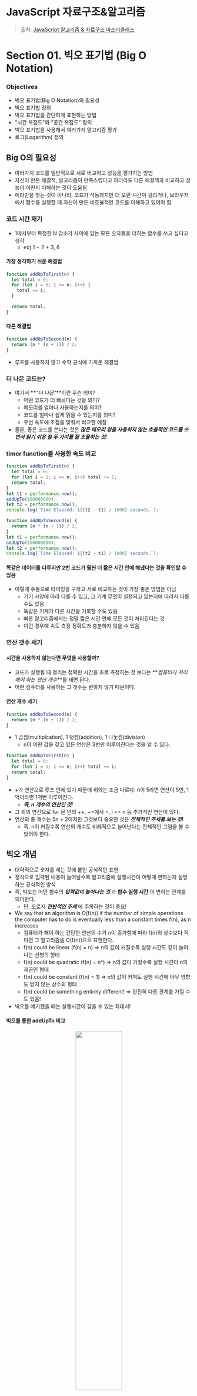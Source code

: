 # JavaScript 자료구조&알고리즘

> 출처: [JavaScript 알고리즘 & 자료구조 마스터클래스](https://www.udemy.com/course/best-javascript-data-structures/)

# Section 01. 빅오 표기법 (Big O Notation)

### Objectives

- 빅오 표기법(Big O Notation)의 필요성
- 빅오 표기법 정의
- 빅오 표기법을 간단하게 표현하는 방법
- "시간 복잡도"와 "공간 복잡도" 정의
- 빅오 표기법을 사용해서 여러가지 알고리즘 평가
- 로그(Logarithm) 정의

## Big O의 필요성

- 여러가지 코드를 일반적으로 서로 비교하고 성능을 평가하는 방법
- 자신이 만든 해결책, 알고리즘이 만족스럽다고 하더라도 다른 해결책과 비교하고 성능이 어떤지 이해하는 것이 도움됨
- 에러만을 찾는 것이 아니라, 코드가 작동하지만 더 오랜 시간이 걸리거나, 브라우저에서 함수를 실행할 때 자신이 만든 비효율적인 코드를 이해하고 있어야 함

### 코드 시간 재기

- 1에서부터 특정한 N 갑소가 사이에 있는 모든 숫자들을 더하는 함수를 쓰고 싶다고 생각
  - ex) 1 + 2 + 3, 6

#### 가장 생각하기 쉬운 해결법

```javascript
function addUpToFirst(n) {
  let total = 0;
  for (let i = 0; i <= n; i++) {
    total += i;
  }

  return total;
}
```

#### 다른 해결법

```javascript
function addUpToSecond(n) {
  return (n * (n + 1)) / 2;
}
```

- 루프를 사용하지 않고 수학 공식에 가까운 해결법

### 더 나은 코드는?

- 여기서 **_"더 나은"_**이란 무슨 의미?
  - 어떤 코드가 더 빠르다는 것을 의미?
  - 메모리를 얼마나 사용하는지를 의미?
  - 코드를 얼마나 쉽게 읽을 수 있는지를 의미?
  - 우선 속도에 초점을 맞춰서 비교할 예정
- 물론, 좋은 코드를 쓴다는 것은 **_많은 메모리 양을 사용하지 않는 효율적인 코드를 쓰면서 읽기 쉬운 점 두 가지를 잘 조율하는 것!_**

### timer function를 사용한 속도 비교

```javascript
function addUpToFirst(n) {
  let total = 0;
  for (let i = 1; i <= n; i++) total += 1;
  return total;
}
let t1 = performance.now();
addUpTo(100000000);
let t2 = performance.now();
console.log(`Time Elapsed: ${(t2 - t1) / 1000} seconds.`);
```

```javascript
function addUpToSecond(n) {
  return (n * (n + 1)) / 2;
}
let t1 = performance.now();
addUpTo(100000000);
let t2 = performance.now();
console.log(`Time Elapsed: ${(t2 - t1) / 1000} seconds.`);
```

#### 똑같은 데이터를 다루지만 2번 코드가 훨씬 더 짧은 시간 안에 해냈다는 것을 확인할 수 있음

- 이렇게 수동으로 타이밍을 구하고 서로 비교하는 것이 가장 좋은 방법은 아님
  - 기기 사양에 따라 다를 수 있고, 그 기계 무엇이 실행되고 있는지에 따라서 다를 수도 있음
  - 똑같은 기계가 다른 시간을 기록할 수도 있음
  - 빠른 알고리즘에서는 정말 짧은 시간 안에 모든 것이 처리된다는 것
  - 이런 경우에 속도 측정 정확도가 충분하지 않을 수 있음

### 연산 갯수 세기

#### 시간을 사용하지 않는다면 무엇을 사용할까?

- 코드가 실행될 때 걸리는 정확한 시간을 초로 측정하는 것 보다는 **_컴퓨터가 처리해야 하는 연산 개수_**를 세면 된다.
- 어떤 컴퓨터를 사용하든 그 갯수는 변하지 않기 때문이다.

#### 연산 개수 세기

```javascript
function addUpToSecond(n) {
  return (n * (n + 1)) / 2;
}
```

- 1 곱셈(multiplcation), 1 덧셈(addition), 1 나눗셈(division)
  - n이 어떤 값을 갖고 있든 연산은 3번만 이루어진다는 것을 알 수 있다.

```javascript
function addUpToFirst(n) {
  let total = 0;
  for (let i = 1; i <= n; i++) total += i;
  return total;
}
```

- +가 연산으로 루프 안에 있기 때문에 위와는 조금 다르다. n이 5라면 연산이 5번, 1억이라면 1억번 이루어진다.
  - **_즉, n 개수의 연산인 것!_**
- 그 외의 연산으로 for 문 안의 ++, +=에서 =, i <= n 등 추가적인 연산이 있다.
- 연산의 총 개수는 5n + 2이지만 그것보다 중요한 것은 **_전체적인 추세를 보는 것!_**
  - 즉, n이 커질수록 연산의 개수도 비례적으로 늘어난다는 전체적인 그림을 볼 수 있어야 한다.

## 빅오 개념

- 대략적으로 숫자를 세는 것에 붙인 공식적인 표현
- 정식으로 입력된 내용이 늘어날수록 알고리즘에 실행시간이 어떻게 변하는지 설명하는 공식적인 방식
- 즉, 빅오는 어떤 함수의 **_입력값이 늘어나는 것_** 과 **함수 실행 시간** 이 변하는 관계를 의미한다.
  - 단, 오로지 **_전반적인 추세_** 에 주목하는 것이 중요!
- We say that an algorithm is O(f(n)) if the number of simple operations the computer has to do is eventually less than a constant times f(n), as n increases
  - 컴퓨터가 해야 하는 간단한 연산의 수가 n이 증가함에 따라 f(n)의 상수보다 적다면 그 알고리즘을 O(f(n))으로 표현한다.
  - f(n) could be linear (f(n) = n) => n의 값이 커질수록 실행 시간도 같이 늘어나는 선형의 형태
  - f(n) could be quadratic (f(n) = n^) => n의 값이 커질수록 실행 시간이 n의 제곱인 형태
  - f(n) could be constant (f(n) = 1) => n의 값이 커져도 실행 시간에 아무 영향도 받지 않는 상수의 형태
  - f(n) could be something entirely different! => 완전히 다른 관계를 가질 수도 있음!
- 빅오를 얘기했을 때는 실행시간이 갖을 수 있는 최대치!

#### 빅오를 통한 addUpTo 비교

<p  align="center">
  <img src="./addUpTo.png" width="50%" height="50%">
</p>

- addUpToFirst => O(n), n의 값이 커질수록 실행 시간이 1:1 비율로 늘어남
- addUpToSecond => O(1), n의 값이 커져도 아무런 변화가 없음

#### countUpAndDown

```
function countUpAndDown(n) {
	console.log("Going up!");
	for (let i = 0; i < n; i++) { // O(n)
		console.log(i);
	}
	console.log("At the top!\nGoing down...");
	for (let j = n - 1; j >= 0; j--) { // O(n)
		console.log(j);
	}
	console.log("Back down. Bye!");
}
```

- 빅오를 O(2n)이라고 생각할 수 있지만 그것 보다는 O(n)이라는 큰 그림만 신경써야 한다!

#### 이중 중첩 루프

```javascript
function printAllPairs(n) {
  for (var i = 0; i < n; i++) {
    // O(n)
    for (var j = 0; j < n; j++) {
      // O(n)
      console.log(i, j);
    }
  }
}
```

- O(n)으로 단순화되는 O(2n)이 아니라 중첩되어 있기 때문에 O(n^)이다.
  - 즉, n이 커질수록 실행 시간이 n제곱의 값으로 늘어난다는 것!
  - ex) n=2일 때 연산 개수가 4라면, n=3일 때 연산 개수는 9가 된다.

### 빅오 표현식의 단순화

- 상수, 작은 연산에 신경쓰지 않아도 된다. => **_큰 그림, 추세를 보는 것이 더 중요!_**
- O(2n), O(n + 100), O(1000n + 50) => O(n)
  - 연산 개수가 늘어남에 따라 실행 시간도 linear 형태로 늘어나는 형태임
- O(500) => O(1)
  - 연산 개수가 어떤 상황에도 500개이므로 실행 시간에 영향을 미치지 않아 그래프가 constant 형태임
- O(13n^), O(N^2 + 5n + 8) => O(n^)
  - 연산의 개수가 늘어남에 따라 실행 시간이 n^만큼 늘어나는 quadratic 형태임

### 빅오 명심해야할 점

- 빅오의 복잡도를 분석할 때는 매우 복잡해짐
- 따라서 항상 맞지는 않지만 쉽게 적용할 수 있는 규칙이 있다.
  - **_산수는 상수라는 것_** (덧셈, 뺄셈, 곱셈, 나눗셈 포함)
    - 컴퓨터가 2+2를 처리하는 시간과 100만 + 2를 처리하는 시간은 비슷
  - **_변수 배정도 상수_**
    - 컴퓨터가 변수에 값을 배전하는데 걸리는 시간은 비슷하다.
  - **\_인덱스를 사용해서 배열 엘리먼트를 접근하는 것도 상수\_\_**
    - 배열에서 첫 번째 엘리먼트든, 10번째 엘리먼트를 찾던 똑같은 시간이 걸린다.
  - **_루프가 있다면 복잡도가 루프의 길이 곱하기_**
    - 리스트에 있는 데이터를 루프로 처리할 때 0에서 n까지 간다면, 루프가 반복되는 횟수가 늘어난다.
    - 만약 중첩 루프가 있다면, n제곱 실행 시간이 된다.

### 빅오 단순화 그래프

<img src="https://miro.medium.com/max/1400/1*WXfVqSBSsQBLKnPMM4rRKA.png" width="50%">

## 공간 복잡도

### 시간 복잡도

- 입력값의 크기에 따라 알고리즘들이 얼마나 빠르게 실행하는지 분석하는 것을 **\_시간 복잡도** 라고 한다.

### 공간 복잡도

- 입력값이 커질수록 알고리즘이 얼마나 많은 공간을 차지하는지에 대한 값
- 공간, 사용되는 메모리에 주목!
- **_보조 공간 복잡도(auxiliary space complexity)_**
  - 당연히 n이 커질수록 입력 자체가 커지는데 그 부분을 무시해서 공간 복잡도를 공부할 예정
  - 즉, 입력되는 것을 제외하고 알고리즘 자체가 필요로 하는 공간을 의미, **_중요한 것은 알고리즘 자체!_**
  - 입력이 차지하는 공간응 관심없고, 알고리즘 자체가 어떤 영향을 주는지 자세히 봐야 한다.
  - 따라서, 공간 복잡도라고 다음 말할 때 사실상 보조 공간 복잡도를 말하는 것 유의!

### Space Complexity in JS

- **_Most primitives (booleans, number, undefined, null) are constant space_**
  - 불리안, 숫자, undefined, null은 자바스크립트에서 모두 불변 공간
  - 그렇기 때문에 입력의 크기와는 상관업이 1이든 100000000이든 모두 같은 공간을 차지
- **_String require O(n) space (where n is the string length)_**
  - 문자열은 O(n) 공간이 필요하다.
  - n이 문자열의 길이라면 50자인 문자열은 길이가 1자인 문자열보다 50배 많은 공간을 차지
- **_Reference types are generally O(n), where n is the length (for arrays) or the number of keys (for objects)_**
  - reference 타입, 배열과 객체도 대부분 O(n)으로 생각
  - n은 배열의 길이이거나 객체의 키 개수일 수 있다.
  - 배열의 길이가 4인 배열이 배열의 길이가 2인 배열보다 2배 더 많은 공간을 차지

### 공간 복잡도 예시

```javascript
function sum(arr) {
  let total = 0;
  for (let i = 0; i < arr.length; i++) total += arr[i];
  return total;
}
```

- sum 함수는 배열을 아규먼트로 받아서 그 배열 안에 있는 모든 엘리먼트를 합쳐 total 변수를 리턴한다.

#### 시간이 아닌 공간을 차지하는 것들이 무엇일까?

- 배열의 길이와는 상관없이 total 변수
- 루프 안의 let i = 0 변수
- 시간이 걸릴 뿐 공간이 할당되어 있는 변수는 두 개가 끝!
- 그렇기 때문에 배열의 크기와는 상관없이, n이 커져도 입력의 크기가 차지하는 공간과는 아무 상관없다!
  - **_따라서 결국 상수 공간으로 있다는 것 => O(n)_**

```javascript
function double(arr) {
  let newArr = [];
  for (let i = 0; i < arr.length; i++) newArr.push(2 * arr[i]);
  return newArr;
}
```

#### 공간이 차지하는 것들은 무엇?

- 새로운 빈 newArr 배열에 매개변수로 받은 배열을 루프로 접근해서 2배로 곱한 후 newArr에 푸쉬하고 루프가 끝나면 리턴
- 배열의 크기는 입력된 배열의 크기와 비례해서 커지게 된다. => **_O(n) 공간을 차지_**

## 로그와 섹션 요약

### 로그 설명 이유

- 어떤 알고리즘들은 O(1), O(n), O(n^)처럼 빅오가 간단하지 않은 경우가 있다.
- 빅오 표기들 중에 더 어렵거나 덜 흔한 수학 개념들이 포함되어 있다.
- 그 중 자주 나오는 개념이 **_로그!_**
  - 어떤 **_탐색 알고리즘(searching algorithms)_** 들은 로그 시간 복잡도를 갖고 있다.
  - **_효율적인 정렬 알고리즘(sorting algorithms)_** 들도 로그와 관련되어 있다.
  - **_재귀(recursion)_** 도 가끔 로그 공간 복잡도와 관련되어 있다.

### 로그

- 로그함수는 **_지수함수의 역함_** 이다.
- 나눗셈과 곱셈이 짝인 것처럼 로그함수와 지수함수가 짝이다.
- 알고리즘이 log n 시간 복잡도를 갖고 있다면, 처음에는 조금 가파를지라도 서서히 경사가 작아진다
  따라서, 알고리즘이 log n 시간 복잡도를 갖고 있다면 좋다는 의미!

## 요약

#### To analyze the performance of an algorithm, we use Big O Notation

- 알고리즘의 성능을 분석하기 위해서는 빅오 표기법을 사용한다.

#### Big O Notation can give us a high level understanding of the time or space complexity of an algorithm

- 빅오를 통해서 시간과 공간 복잡도에 대해 이해를 높일 수 있다.

#### Big O Notation doesn't care about precision, only about general trends(linear? quadratic? constant?)

- 입력의 크기가 늘어남에 따라 전체적인 추세를 볼 줄 알아야 한다.

#### This time or space complexity (as measured by Big O) depends only on the algorithm, not the hardware used to run the algorithm.

- 빅오로 측정되는 알고리즘의 시간과 공간 복잡도는 하드웨어의 영향을 받지 않는다.
- 빅오는 실행될 연산의 개수를 따지기 때문에 이에 의존한다.

#### Big O Notation is everywhere, so get lots of practice!

- 빅오 표기법은 세상 모든 곳에서 사용된다.

# 02. 객체의 빅오(Big O)

### Objectives

- **_Understand how objects and arrays work, through the lens of Big O_**
  - 빅오의 시점에서 오브젝트와 빼열이 어떻게 작동하는지 이해하기
  - 배열의, 오브젝트의 내장된 메소드와 루프들은 얼마나 성능이 좋고, 생각보다 느린 메서드인지 살펴보기
- **_Explain why adding elements to the beginning of an array is costly_**
  - 왜 배열 앞에 데이터를 추가하는 것이 안좋은지 설명하기
  - 추가로 더 좋은 방법이 있는지 대안을 보고 배열을 처리하는 시간을 비교해보기
- **_더 복잡한 알고리즘에 들어가기 전에 빅오 표기법을 통해 배열, 오브젝트의 메서드들을 이해하기_**

## 객체의 빅오(Big O)

### When to use Objects

- When you don't need order
  - 객체는 정렬되어 있을 필요가 없을 때 잘작동한다.
- When you need fast access / insertion and removal
  - 빠른 접근 및 입력과 제거를 원할 때 좋다.

### Big O of Objects

```javascript
let instructor = {
  firstName: "oneny",
  isInstructor: true,
  favoriteNumbers: [1, 2, 3, 4].
};
```

- Insertion(입력) => O(1), 상수
- Removal(제거) => O(1), 상수
- Searching(탐색) => O(N), 선형
  - 탐색은 단순히 key를 찾는 것이 아니라 true값이 위 객체에서 어디에 저장되어 있는지 알기 위해서 탐색하는 것!
  - 따라서 속성들이 많아질수록 그만큼 걸리는 시간도 늘어난다.
- Access(접근) => O(1), 상수

### Big O of Object Methods

- Object.keys - O(n)
- Object.values - O(n)
- Object.entries - O(n)
  - 위 세 메서드는 속성들의 개수가 늘어나면 각 속성에 접근해서 배열에 추가해야 하는 시간이 늘어나므로 O(n) 선형 형태이다.
- hasOwnProperty - O(1)
  - instructor.hasOwnProperty("firstName") 실행하려면 firstName이라는 속성의 유무 결과만 전달함
  - **_즉, 정렬되어 있지 않지만 firstName 키가 있고 그 값을 원하면 상수 시간으로 정보를 접근할 수도 있다._**

## 배열

### Array(Ordered List)

- 배열에 가장 중요한 점은 정렬되어 있다는 것 => **_데이터가 정렬되어 있는 기준이 있다!_**
  - 한 뭉치로 있는 객체와는 다르다.
  - 따라서 정렬되어 있는 것이 필요하다면 유용하지만, 연산을 하는 시간이 더 걸릴 수도 있다.

### When to use Arrays

```javascript
let names = ["Michael", "Melissa", "Andrea"];
let values = [true, {}, [], 2. "awesome"];
```

- When you need order
  - 배열은 대부분 정렬되어 있는 데이터를 위해서 사용한다.
  - 정렬되어 있는 것이 필요하더라도, 싱글 링크 리스트와 더블 링크 리스트처럼 코드 안에 정렬된 구조가 있는 데이터도 있다.
  - 선형 리스트 구조로 엘리먼트마다 특정 위치에 있고 순서대로 연결되어 있다.
  - 즉, 정렬되어 있는 것이 필요없다면 배열은 사용하지 않는 것이 좋다.
- When you need access / insertion and removal (sort of ...)
  - 섞여있는 데이터를 저장하고 싶을 때 배열을 사용해도 되겠지만 성능을 희생해야 할 수도 있다.
    - 성능을 최적화하고 싶다면 다른 선택을 사용 가능 시 다른 선택권으로 하는 것이 좋다.
  - 특히 입력과 제거를 할 때 복잡해질 수 있지만 배열 안 데이터에 접근하는 것은 매우 빠르다.

### Big O of Arrays

- Searching - O(N)
- Access - O(1)
  - 배열이 얼마나 긴지는 중요하지 않고 인덱스를 통해 해당 데이터에 바로 접근이 가능하다.
- Insertion - It depends ...
  - 엘리먼트마다 붙어있는 인덱스가 있고 엘리먼트를 추가하고 싶다면
    - 엘리먼트 끝에 푸쉬하는 경우에는 객체처럼 O(1) 상수 시간이 걸리지만,
    - 배열 앞에 추가할 때 배열에 있는 인덱스들을 다시 재정해야 되는 등의 이유로 O(N) 선형 시간이 된다.
- Removal - It depends ...
  - 입력과 같은 문제로 배열 앞에 제거할 때 인덱스들을 다시 재지정해야 되므로 O(N) 선형 시간이 된다.
  - 이것이 push와 pop하는 작업이 shift와 unshift 작업보다 빠른 이유이다.
- **_따라서 배열 앞에 추가하고 제거하는 것을 필요한 경우가 아니라면 피하는 것이 좋다._**

### Big O of Array Operations

- push - O(1)
- pop - O(1)
- shift - O(N)
- unshift - O(N)
- concat - O(N)
  - O(M + N) => O(N) (\* N: 앞에 붙일 엘리먼트들, M: 뒤에 붙일 엘리먼트들)
- slice - O(N)
  - 배열 엘리먼트 10개를 복사하는 것과 1000개를 복사하는 것을 비교할 때 후자가 더 걸린다.
- splice - O(N)
  - 배열을 중간에 추가하거나 교체하면 인덱스를 재지정해야 하므로 O(N) 선형 시간이다.
- sort - O(N \* log N)
  - 가장 좋지 않음
- forEach/map/filter/reduce/etc. - O(N)
  - 엘리먼트마다 한 작업을 실행하므로 O(N)으로 표현

# 03. 문제 해결 접근법

### Objectives

- **_Define what an algorithm is_**
  - 간단히 알고리즘이 무엇인지 정의하지
- **_Devise a plan to solve algorithms_**
  - 알고리즘을 해결하기 위한 계획 세우기
- **_Compare and contrast problem solving patterns including frequency counters, two pointer problems and divide and conquer_**
  - 빈도 카운터, 투 포인터, 분할정복 등을 포함하는 문제 해결 패턴들을 비교 및 대조하기

## 알고리즘

### What is an algorithm?

- A **_process_** of **_set of steps_** to accomplish a certain task
  - 특정 작업을 달성하기 위한 과정이나 일련의 단계를 의미
- 이처럼 알고리즘은 문제를 해결하기 위해 수행해야 하는 일련의 수학적 단계라 할 수 있다.
  - **_핵심은 어떤 작업을 달성하기 위한 일련의 단계_**

### Why do I need to know this?

- Almost everything that you do in programming involves some kind of algorithm!
- It's the foundation for being a successful problem solving and developer.
- 프로그래밍에서 수행하는 거의 모든 작업(그것이 기본적이든 복잡한 애플리케이션을 구춘하든)에는 일종의 알고리즘이 포함되므로 문제를 해결할 방법을 마련할 수 있도록 결정해야 한다.

### How do you improve?

- Devise a plan fro solving problems
  - 문제 해결을 위한 계획을 수립하기
  - 문제에 접근하는 방법, 문제를 세분화하기 위한 전략이라고 할 수 있다.
- Master common problem solving patterns
  - 일반적인 문제 해결 패턴을 파악하기
  - 많은 알고리즘들 중 일부 범주를 식별할 수 있는 경우에는 몇 가지 단계를 통해 얻을 수 있는 알고리즘이나 과제를 해결하는데 도움이 될 조합법을 확보할 수 있다.

### Problem Solving

1. **_Understand the Problem_** (문제 이해하기)
2. **_Explore Concrete Examples_** (구체적인 예제들 살펴보기)
3. **_Break It Down_** (문제를 세분화하기)
4. **_Solve/Simplify_** (문제를 해결하고 단순화하기)
5. **_Look Back and Refactor_** (문제를 복습하고 재구성하기)

## 1단계: 문제의 이해(Understanding the Problem)

### How to understand the Problem

- 가장 우선적으로 해야 할 일
- **_Can I restate the problem in my own words?_**
  - 과제를 수행하면서 무언가를 구축하려고 하지만 접근 방법을 잘 모르는 경우, **_문제를 자신의 방식대로 다시 생각할 수 있는지_** 에 대해 생각해야 한다.
- **_What are in inputs that go into the problem?_**
  - **_문제가 어떤 입력값을 담고 있는가를 이해하는 것_** 은 정말 중요한 과정이다.

* **_What are the outputs that should come from the solution to the problem_**
  - 어떤 출력값이 나와야 할까?
  - 문제 해결책으로부터 나와야 할 결과가 무엇인지, 어떤 형태인지를 생각해야 한다.
* **_Can the outputs be determined from the inputs? In other words, do I have enough information to solve the problem?_**
  - 입력값이 출력값을 결정할 수 있을까?
  - 문제를 해결할 충분한 정보가 주어졌는가 하는 것을 살펴보아야 한다.
* **_How should I label the important pieces of data that are a part of the problem?_**
  - 문제의 일부인 데이터의 중요한 부분에서 어떻게 라벨을 지정할 수 있을까?
  - 이 문제에서 정말 중요한 것이 무엇인지를 살펴보아야 한다는 의미이다.

### Example

- Write a function which takes two numbers and returns their sum.
- 예시 문제로 문제를 이해하는 방법을 살펴보기
  - 숫자를 더하거나 덧셈을 수행하는 함수를 작성하면 된다.(implement addition)
  - But, 그저 두 숫자를 더하기만 하는 것은 현명하지 않다.
    - 대부분의 언어는 숫자 크기에 상한이 있기 때문이다.
    - 자바스크립트의 경우는 상한을 넘어가면 연산을 포기하고 Infinity를 반환한다.
    - 정수(int)? 부동소수점(float)? 즉, 입력값을 정의해야 한다.
- 입력값으로부터 도출될 결과값도 위 과정처럼 정의해야 한다.
- 문제를 해결하기에 충분한 정보를 가지고 있는지에 대한 질문으로 대부분 경우 대답은 yes지만 누군가 한 숫자만 입력하는 경우와 같은 충분한 설명은 없을 수 있다.
- 문제의 일부인 중요한 데이터의 라벨을 어떻게 지정할지에 대한 질문으로 무엇이 중요한가에 대해 생각부터 하는 것이 중요하다.

## 2단계: 구체적 예제들(Exploring Concrete Examples)

### Explore Concrete Examples

- Coming up with examples can help you understand the problem better
  - 예시를 떠올리는 것이 문제를 잘이해하는데 도움이 된다.
- Examples also provide sanity checks that your eventual solution works how it should
  - 예시는 온전성 검사를 제공하므로 최종 해결책을 입력했다면 제대로 작동하는지 검사를 수행할 수 있다.
  - 예시를 알고 있다면 입력값과 반한되어야 할 출력값도 알 수 있기 때문이다.
  - 따라서 에시를 적용하면서 더 많은 정보를 습득할 수 있다.

### Steps to Explore Examples

1. **_Start with Simple Examples_**

- 문제를 맞딱트리면 우선 해야 할 일은 간단한 예시로 시작하는 것이다.

2. **_Progress to More Complex Examples_**

- 가장 쉬운 사용 사례와 같은 에시들로부터 더 복잡한 예시들로 진행한다.

3. **_Explore Examples with Empty Inputs_**

- 빈 입력값이 있는 예제를 살펴보는 것은 특히 유효하지 않은 입력값이 주어진 면접 상황에서 어떻게 해결해야 할지 해결 능력을 갖출 수 있도록 해준다.

4. **_Explore Examples with Invalid Inputs_**

- 사용자가 유효하지 않은 값을 입력하면 어떻게 될지를 생각하는 것은 실제 작업 환경에서 더 유용하다 할 수 있다.

### Example

> Write a function which takes in a string and returns counts of each character in the string.(문자열을 취하고 각 문자의 수를 반환하는 함수를 작성)

- 예시를 통한 문제 바라보기

```javascript
charCount("aaaa"); // {a: 4} (1번)
charCount("hello"); // {h:1, e:1, l:2, o:1} (2번)

// 더 고려해야 할 상황(경계 조건)
charCount("aaaa"); // {a: 4, b: 0, c: 0, ... }처럼 전달되지 않은 문자는 0으로 표시해야 할지(4번)
charCount("my phone number is 12353"); // 공백도 고려해야 하는지(4번)
// 다른 문자들과 달리 달러 기호, 밑줄, 중요한 숫자들은 어떻게 해야 할지(4번)
// 대문자와 소문자 모두 저장했을 때 대소문자를 무시해야 하는지(4번)
charCount() charCount("") // 무엇을 반환할지(3번) => 빈 객체({}) or null of false or undefined or error?
```

## 3단계: 세부 분석(Breaking It Down)

### Break It Down

- 문제를 세부 분석하겠다는 것은 문제에 대한 단계들을 실제로 수행하면서 작성한다는 것
- Explicitly write out the steps you need to take
  - 문제에 대해 자신이 밟아야 할 단계들을 명확하게 작성해보는 것이 좋다.
  - 아주 세세히 적을 필요없고 해결책의 기본적인 구성 요소만 작성하면 된다.
  - 코드를 대충 떠오르는대로 작성하는 것이 아닌 실제 입력하기 전에 한 번 생각해 볼 수 있게 해준다.
    - 단계의 틀을 잡고 집중할 수 있도록 도울 뿐만 아니라 이해되지 않는 부분들을 파악하게 해준다.

### Example

> Write a function which takes in a string and returns counts of each character in the string.(문자열을 취하고 각 문자의 수를 반환하는 함수를 작성)

- 한 장이나 화이트보드에 몇 가지 예시를 작성하면서 함수의 구조를 잡아 간다.
- 주석을 작성해두면 문제를 끝내지 못하더라도 문제를 해결하는 방향이나 기본적 개념을 알고 있다고
  어필할 수 있는 수단이 된다.

```javascript
charCount("aaaa");
/* {
	a: 4
} */

charCount("hello");
/* {
	h: 1,
	e: 1,
	l: 2,
	o: 1
} */

charCount("Your PIN number is 1234!");
/* {
	1: 1,
	2: 1,
	3: 1,
	4: 1,
	b: 1,
	e: 1,
	i: 2,
	m: 1,
	n: 2,
	o: 1,
	p: 1,
	r: 2,
	s: 1,
	u: 1,
	y: 1,
} */

function charCount(str) {
  // do something
  // return an object with keys taht are lowercase alphanumeric characters in ther string;
  // values sholud be the counts for those characters
}

function charCount(str) {
  // make object to return at end
  // loop over string, for each caracter...
  // if the char is a number/letter AND is a key in object, add one to count
  // if the char is a number/letter AND not in object, add it to the object and set value to 1
  // if character is something else (space, period, etc.) don't do anything
  // return object at end
}
```

